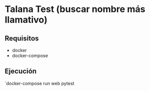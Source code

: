 # Talana Test (buscar nombre más llamativo)

## Requisitos

- docker
- docker-compose

## Ejecución

`docker-compose run web pytest
